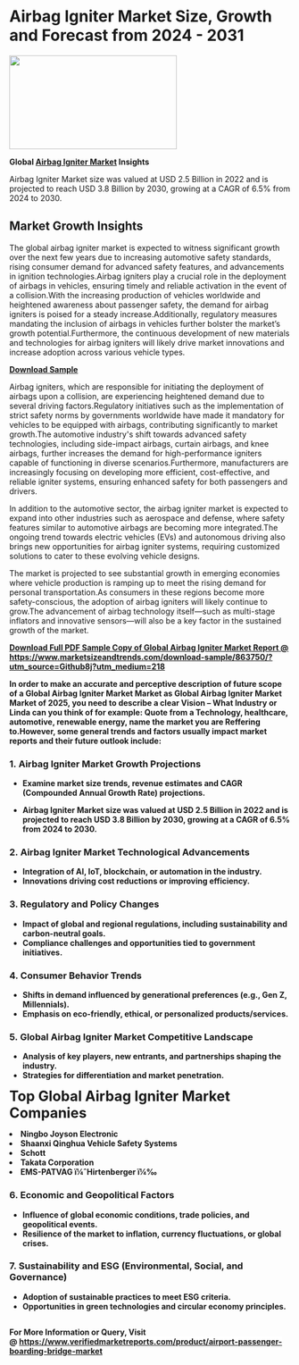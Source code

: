 <H1>Airbag Igniter Market Size, Growth and Forecast from 2024 - 2031</H1><img class="aligncenter size-medium wp-image-584254" src="https://thirdeyenews.in/wp-content/uploads/2024/09/Global-Market-Research-300x168.jpeg" alt="" width="300" height="168" /><p><strong>Global&nbsp;<a href="https://www.marketsizeandtrends.com/download-sample/863750/?utm_source=Github8j?utm_medium=218">Airbag Igniter Market</a> Insights</strong></p><p>Airbag Igniter Market size was valued at USD 2.5 Billion in 2022 and is projected to reach USD 3.8 Billion by 2030, growing at a CAGR of 6.5% from 2024 to 2030.</p><p><h2>Market Growth Insights</h2> <p>The global airbag igniter market is expected to witness significant growth over the next few years due to increasing automotive safety standards, rising consumer demand for advanced safety features, and advancements in ignition technologies.Airbag igniters play a crucial role in the deployment of airbags in vehicles, ensuring timely and reliable activation in the event of a collision.With the increasing production of vehicles worldwide and heightened awareness about passenger safety, the demand for airbag igniters is poised for a steady increase.Additionally, regulatory measures mandating the inclusion of airbags in vehicles further bolster the market’s growth potential.Furthermore, the continuous development of new materials and technologies for airbag igniters will likely drive market innovations and increase adoption across various vehicle types.</p> <p><strong><a href="#">Download Sample</a></strong></p> <p>Airbag igniters, which are responsible for initiating the deployment of airbags upon a collision, are experiencing heightened demand due to several driving factors.Regulatory initiatives such as the implementation of strict safety norms by governments worldwide have made it mandatory for vehicles to be equipped with airbags, contributing significantly to market growth.The automotive industry's shift towards advanced safety technologies, including side-impact airbags, curtain airbags, and knee airbags, further increases the demand for high-performance igniters capable of functioning in diverse scenarios.Furthermore, manufacturers are increasingly focusing on developing more efficient, cost-effective, and reliable igniter systems, ensuring enhanced safety for both passengers and drivers.</p> <p>In addition to the automotive sector, the airbag igniter market is expected to expand into other industries such as aerospace and defense, where safety features similar to automotive airbags are becoming more integrated.The ongoing trend towards electric vehicles (EVs) and autonomous driving also brings new opportunities for airbag igniter systems, requiring customized solutions to cater to these evolving vehicle designs.</p> <p>The market is projected to see substantial growth in emerging economies where vehicle production is ramping up to meet the rising demand for personal transportation.As consumers in these regions become more safety-conscious, the adoption of airbag igniters will likely continue to grow.The advancement of airbag technology itself—such as multi-stage inflators and innovative sensors—will also be a key factor in the sustained growth of the market.</p> <p><strong><a href="#"></p><p><span class=""><strong>Download Full PDF Sample Copy of Global Airbag Igniter Market Report</strong> @ <a href="https://www.marketsizeandtrends.com/download-sample/863750/?utm_source=Github8j?utm_medium=218" target="_blank">https://www.marketsizeandtrends.com/download-sample/863750/?utm_source=Github8j?utm_medium=218</a></span></p><p>In order to make an accurate and perceptive description of future scope of a Global&nbsp;Airbag Igniter Market Market as Global&nbsp;Airbag Igniter Market Market of 2025, you need to describe a clear Vision &ndash; What Industry or Linda can you think of for example: Quote from a Technology, healthcare, automotive, renewable energy, name the market you are Reffering to.However, some general trends and factors usually impact market reports and their future outlook include:</p><h3>1.&nbsp;<strong>Airbag Igniter Market Growth Projections</strong></h3><ul><li>Examine market size trends, revenue estimates and CAGR (Compounded Annual Growth Rate) projections.</li><li><p>Airbag Igniter Market size was valued at USD 2.5 Billion in 2022 and is projected to reach USD 3.8 Billion by 2030, growing at a CAGR of 6.5% from 2024 to 2030.</p></li></ul><h3>2.&nbsp;<strong>Airbag Igniter Market Technological Advancements</strong></h3><ul><li>Integration of AI, IoT, blockchain, or automation in the industry.</li><li>Innovations driving cost reductions or improving efficiency.</li></ul><h3>3.&nbsp;<strong>Regulatory and Policy Changes</strong></h3><ul><li>Impact of global and regional regulations, including sustainability and carbon-neutral goals.</li><li>Compliance challenges and opportunities tied to government initiatives.</li></ul><h3>4.&nbsp;<strong>Consumer Behavior Trends</strong></h3><ul><li>Shifts in demand influenced by generational preferences (e.g., Gen Z, Millennials).</li><li>Emphasis on eco-friendly, ethical, or personalized products/services.</li></ul><h3>5.&nbsp;<strong>Global Airbag Igniter Market Competitive Landscape</strong></h3><ul><li>Analysis of key players, new entrants, and partnerships shaping the industry.</li><li>Strategies for differentiation and market penetration.</li></ul><p data-pm-slice="1 1 []"><span style="color: inherit; font-family: inherit; font-size: 25px;">Top Global Airbag Igniter Market Companies</span></p><div class="" data-test-id=""><p><li>Ningbo Joyson Electronic</li><li> Shaanxi Qinghua Vehicle Safety Systems</li><li> Schott</li><li> Takata Corporation</li><li> EMS-PATVAG ï¼ˆHirtenberger ï¼‰</li></p></div><h3>6.&nbsp;<strong>Economic and Geopolitical Factors</strong></h3><ul><li>Influence of global economic conditions, trade policies, and geopolitical events.</li><li>Resilience of the market to inflation, currency fluctuations, or global crises.</li></ul><h3>7.&nbsp;<strong>Sustainability and ESG (Environmental, Social, and Governance)</strong></h3><ul><li>Adoption of sustainable practices to meet ESG criteria.</li><li>Opportunities in green technologies and circular economy principles.</li></ul><h2><strong style="font-size: 14px;">For More Information or Query, Visit @&nbsp;</strong><a style="background-color: #ffffff; font-size: 14px;" href="https://www.marketsizeandtrends.com/report/airbag-igniter-market/" target="_blank">https://www.verifiedmarketreports.com/product/airport-passenger-boarding-bridge-market</a></h2>